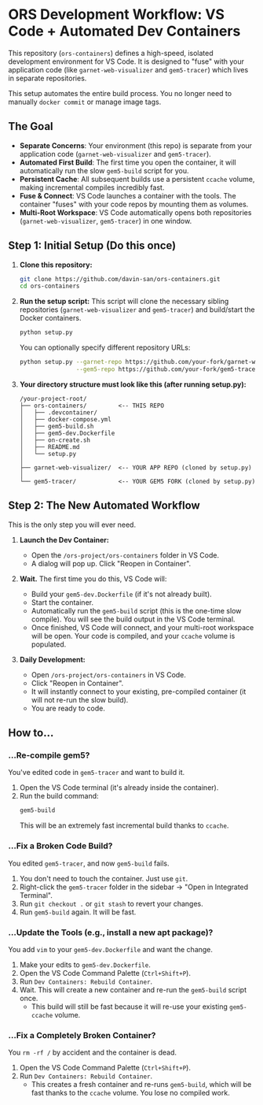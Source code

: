 # ORS Development Workflow: VS Code + Automated Dev Containers

This repository (`ors-containers`) defines a high-speed, isolated development environment for VS Code. It is designed to "fuse" with your application code (like `garnet-web-visualizer` and `gem5-tracer`) which lives in separate repositories.

This setup automates the entire build process. You no longer need to manually `docker commit` or manage image tags.

## The Goal

*   **Separate Concerns**: Your environment (this repo) is separate from your application code (`garnet-web-visualizer` and `gem5-tracer`).
*   **Automated First Build**: The first time you open the container, it will automatically run the slow `gem5-build` script for you.
*   **Persistent Cache**: All subsequent builds use a persistent `ccache` volume, making incremental compiles incredibly fast.
*   **Fuse & Connect**: VS Code launches a container with the tools. The container "fuses" with your code repos by mounting them as volumes.
*   **Multi-Root Workspace**: VS Code automatically opens both repositories (`garnet-web-visualizer`, `gem5-tracer`) in one window.

## Step 1: Initial Setup (Do this once)

1.  **Clone this repository:**
    ```bash
    git clone https://github.com/davin-san/ors-containers.git
    cd ors-containers
    ```

2.  **Run the setup script:**
    This script will clone the necessary sibling repositories (`garnet-web-visualizer` and `gem5-tracer`) and build/start the Docker containers.
    ```bash
    python setup.py
    ```
    You can optionally specify different repository URLs:
    ```bash
    python setup.py --garnet-repo https://github.com/your-fork/garnet-web-visualizer.git \
                    --gem5-repo https://github.com/your-fork/gem5-tracer.git
    ```

3.  **Your directory structure must look like this (after running setup.py):**
    ```
    /your-project-root/
    ├── ors-containers/         <-- THIS REPO
    │   ├── .devcontainer/
    │   ├── docker-compose.yml
    │   ├── gem5-build.sh
    │   ├── gem5-dev.Dockerfile
    │   ├── on-create.sh
    │   ├── README.md
    │   └── setup.py
    │
    ├── garnet-web-visualizer/  <-- YOUR APP REPO (cloned by setup.py)
    │
    └── gem5-tracer/            <-- YOUR GEM5 FORK (cloned by setup.py)
    ```

## Step 2: The New Automated Workflow

This is the only step you will ever need.

1.  **Launch the Dev Container:**
    *   Open the `/ors-project/ors-containers` folder in VS Code.
    *   A dialog will pop up. Click "Reopen in Container".

2.  **Wait.** The first time you do this, VS Code will:
    *   Build your `gem5-dev.Dockerfile` (if it's not already built).
    *   Start the container.
    *   Automatically run the `gem5-build` script (this is the one-time slow compile). You will see the build output in the VS Code terminal.
    *   Once finished, VS Code will connect, and your multi-root workspace will be open. Your code is compiled, and your `ccache` volume is populated.

3.  **Daily Development:**
    *   Open `/ors-project/ors-containers` in VS Code.
    *   Click "Reopen in Container".
    *   It will instantly connect to your existing, pre-compiled container (it will not re-run the slow build).
    *   You are ready to code.

## How to...

### ...Re-compile gem5?

You've edited code in `gem5-tracer` and want to build it.

1.  Open the VS Code terminal (it's already inside the container).
2.  Run the build command:
    ```bash
    gem5-build
    ```
    This will be an extremely fast incremental build thanks to `ccache`.

### ...Fix a Broken Code Build?

You edited `gem5-tracer`, and now `gem5-build` fails.

1.  You don't need to touch the container. Just use `git`.
2.  Right-click the `gem5-tracer` folder in the sidebar -> "Open in Integrated Terminal".
3.  Run `git checkout .` or `git stash` to revert your changes.
4.  Run `gem5-build` again. It will be fast.

### ...Update the Tools (e.g., install a new apt package)?

You add `vim` to your `gem5-dev.Dockerfile` and want the change.

1.  Make your edits to `gem5-dev.Dockerfile`.
2.  Open the VS Code Command Palette (`Ctrl+Shift+P`).
3.  Run `Dev Containers: Rebuild Container`.
4.  Wait. This will create a new container and re-run the `gem5-build` script once.
    *   This build will still be fast because it will re-use your existing `gem5-ccache` volume.

### ...Fix a Completely Broken Container?

You `rm -rf /` by accident and the container is dead.

1.  Open the VS Code Command Palette (`Ctrl+Shift+P`).
2.  Run `Dev Containers: Rebuild Container`.
    *   This creates a fresh container and re-runs `gem5-build`, which will be fast thanks to the `ccache` volume. You lose no compiled work.